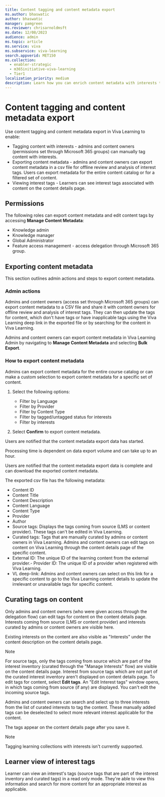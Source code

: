 ```yaml
---
title: Content tagging and content metadata export  
ms.author: bhaswatic
author: bhaswatic
manager: pamgreen
ms.reviewer: chrisarnoldmsft
ms.date: 12/08/2023
audience: admin
ms.topic: article
ms.service: viva
ms.subservice: viva-learning
search.appverid: MET150
ms.collection:
  - enabler-strategic
  - m365initiative-viva-learning
  - Tier1
localization_priority: medium
description: Learn how you can enrich content metadata with interests to provide better content recommendations and search relevance for learners.
---
```


# Content tagging and content metadata export

Use content tagging and content metadata export in Viva Learning to enable:  

- Tagging content with interests -  admins and content owners (permissions set through Microsoft 365
groups) can manually tag content with interests.
- Exporting content metadata - admins and content owners can export content metadata in
a csv file for offline review and analysis of interest tags. Users can export metadata for the entire
content catalog or for a filtered set of content.
- Viewing interest tags - Learners can see interest tags associated with content on the content details page.

## Permissions

The following roles can export content metadata and edit content tags by accessing **Manage Content Metadata**:

- Knowledge admin
- Knowledge manager  
- Global Administrator
- Feature access management - access delegation through Microsoft 365 group.

## Exporting content metadata

This section outlines admin actions and steps to export content metadata.

### Admin actions

Admins and content owners (access set through Microsoft 365 groups) can export content metadata to a CSV file and share it with content owners for offline review and analysis of interest tags. They can then update the tags for content, which don't have tags or have inapplicable tags using the Viva Learning deep link in the exported file or by searching for the content in Viva Learning.

Admins and content owners can export content metadata in Viva Learning Admin by navigating to **Manage Content Metadata** and selecting **Bulk Export**.

### How to export content metadata

Admins can export content metadata for the entire course catalog or can make a custom selection to export content metadata for a specific set of content.

1. Select the following options:

    - Filter by Language
    - Filter by Provider
    - Filter by Content Type
    - Filter by tagged/untagged status for interests
    - Filter by interests

2. Select **Confirm** to export content metadata.

Users are notified that the content metadata export data has started.

Processing time is dependent on data export volume and can take up to an hour.

Users are notified that the content metadata export data is complete and can download the exported content metadata.

The exported csv file has the following metadata:

- Content ID
- Content Title
- Content Description
- Content Language
- Content Type
- Provider
- Author
- Source tags: Displays the tags coming from source (LMS or content provider). These tags can't be edited in Viva Learning.
- Curated tags: Tags that are manually curated by admins or content owners in Viva Learning. Admins and content owners can edit tags on content on Viva Learning through the content details page of the specific content.
- External ID:  The unique ID of the learning content from the external provider.- Provider ID: The unique ID of a provider when registered with Viva Learning.
- VL deep-link: Admins and content owners can select on this link for a specific content to go to the Viva Learning content details to update the irrelevant or unavailable tags for specific content.

## Curating tags on content

Only admins and content owners (who were given access through the delegation flow) can edit tags for content on the content details page. Interests coming from source (LMS or content provider) and interests curated by admins or content owners are visible here.

Existing interests on the content are also visible as "Interests" under the content description on the content details page.

> [!NOTE]
> For source tags, only the tags coming from source which are part of the interest inventory (curated through the "Manage Interests" flow) are visible on the content details page. Interest from source tags which are not part of the curated interest inventory aren't displayed on content details page.
To edit tags for content, select **Edit tags**. An "Edit Interest tags" window opens, in which tags coming from source (if any) are displayed. You can't edit the incoming source tags.

Admins and content owners can search and select up to three interests from the list of curated interests to tag the content. These manually added tags can be deselected to select more relevant interest applicable for the content.

The tags appear on the content details page after you save it.

> [!NOTE]
> Tagging learning collections with interests isn't currently supported.

## Learner view of interest tags

Learner can view an interest's tags (source tags that are part of the interest inventory and curated tags) in a read only mode.
They're able to view this information and search for more content for an appropriate interest as applicable.

